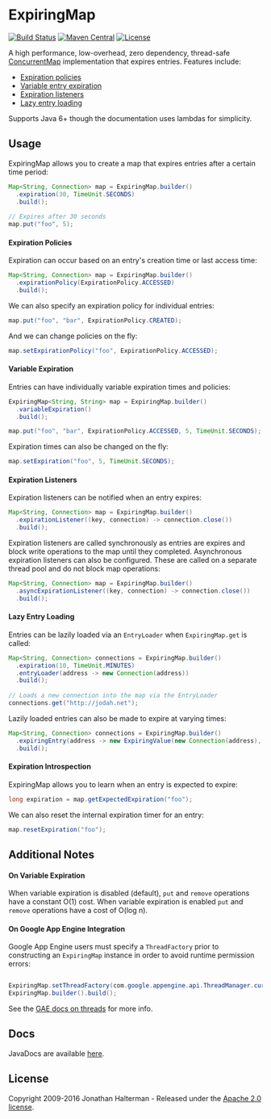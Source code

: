 # ExpiringMap
[![Build Status](https://travis-ci.org/jhalterman/expiringmap.svg)](https://travis-ci.org/jhalterman/expiringmap)
[![Maven Central](https://maven-badges.herokuapp.com/maven-central/net.jodah/expiringmap/badge.svg)](https://maven-badges.herokuapp.com/maven-central/net.jodah/expiringmap/)
[![License](http://img.shields.io/:license-apache-brightgreen.svg)](http://www.apache.org/licenses/LICENSE-2.0.html)

A high performance, low-overhead, zero dependency, thread-safe [ConcurrentMap](https://docs.oracle.com/javase/8/docs/api/java/util/concurrent/ConcurrentMap.html) implementation that expires entries. Features include:

* [Expiration policies](#expiration-policies)
* [Variable entry expiration](#variable-expiration)
* [Expiration listeners](#expiration-listeners)
* [Lazy entry loading](#lazy-entry-loading)

Supports Java 6+ though the documentation uses lambdas for simplicity.

## Usage

ExpiringMap allows you to create a map that expires entries after a certain time period:

```java
Map<String, Connection> map = ExpiringMap.builder()
  .expiration(30, TimeUnit.SECONDS)
  .build();
  
// Expires after 30 seconds
map.put("foo", 5);
```

#### Expiration Policies

Expiration can occur based on an entry's creation time or last access time:

```java
Map<String, Connection> map = ExpiringMap.builder()
  .expirationPolicy(ExpirationPolicy.ACCESSED)
  .build(); 
```

We can also specify an expiration policy for individual entries:

```java
map.put("foo", "bar", ExpirationPolicy.CREATED);
```

And we can change policies on the fly:

```java
map.setExpirationPolicy("foo", ExpirationPolicy.ACCESSED);
```

#### Variable Expiration
        
Entries can have individually variable expiration times and policies:

```java
ExpiringMap<String, String> map = ExpiringMap.builder()
  .variableExpiration()
  .build();

map.put("foo", "bar", ExpirationPolicy.ACCESSED, 5, TimeUnit.SECONDS);
```

Expiration times can also be changed on the fly:

```java
map.setExpiration("foo", 5, TimeUnit.SECONDS);
```

#### Expiration Listeners

Expiration listeners can be notified when an entry expires:

```java
Map<String, Connection> map = ExpiringMap.builder()
  .expirationListener((key, connection) -> connection.close())
  .build();
```

Expiration listeners are called synchronously as entries are expires and block write operations to the map until they completed. Asynchronous expiration listeners can also be configured. These are called on a separate thread pool and do not block map operations:

```java
Map<String, Connection> map = ExpiringMap.builder()
  .asyncExpirationListener((key, connection) -> connection.close())
  .build();
```

#### Lazy Entry Loading

Entries can be lazily loaded via an `EntryLoader` when `ExpiringMap.get` is called:

```java
Map<String, Connection> connections = ExpiringMap.builder()
  .expiration(10, TimeUnit.MINUTES)
  .entryLoader(address -> new Connection(address))
  .build();
  
// Loads a new connection into the map via the EntryLoader
connections.get("http://jodah.net");
```

Lazily loaded entries can also be made to expire at varying times:

```java
Map<String, Connection> connections = ExpiringMap.builder()
  .expiringEntry(address -> new ExpiringValue(new Connection(address), 5, TimeUnit.MINUTES))
  .build();
```

#### Expiration Introspection

ExpiringMap allows you to learn when an entry is expected to expire:

```java
long expiration = map.getExpectedExpiration("foo");
```

We can also reset the internal expiration timer for an entry:

```java
map.resetExpiration("foo");
```

## Additional Notes

#### On Variable Expiration

When variable expiration is disabled (default), `put` and `remove` operations have a constant O(1) cost. When variable expiration is enabled `put` and `remove` operations have a cost of O(log n).

#### On Google App Engine Integration

Google App Engine users must specify a `ThreadFactory` prior to constructing an `ExpiringMap` instance in order to avoid runtime permission errors:

```java

ExpiringMap.setThreadFactory(com.google.appengine.api.ThreadManager.currentRequestThreadFactory());
ExpiringMap.builder().build();
```

See the [GAE docs on threads](https://cloud.google.com/appengine/docs/java/runtime#threads) for more info.

## Docs

JavaDocs are available [here](https://jhalterman.github.com/expiringmap/javadoc).

## License

Copyright 2009-2016 Jonathan Halterman - Released under the [Apache 2.0 license](http://www.apache.org/licenses/LICENSE-2.0.html).
